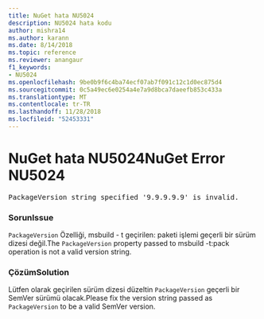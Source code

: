```yaml
---
title: NuGet hata NU5024
description: NU5024 hata kodu
author: mishra14
ms.author: karann
ms.date: 8/14/2018
ms.topic: reference
ms.reviewer: anangaur
f1_keywords:
- NU5024
ms.openlocfilehash: 9be0b9f6c4ba74ecf07ab7f091c12c1d0ec875d4
ms.sourcegitcommit: 0c5a49ec6e0254a4e7a9d8bca7daeefb853c433a
ms.translationtype: MT
ms.contentlocale: tr-TR
ms.lasthandoff: 11/28/2018
ms.locfileid: "52453331"
---
```

# <a name="nuget-error-nu5024"></a><span data-ttu-id="4e1ee-103">NuGet hata NU5024</span><span class="sxs-lookup"><span data-stu-id="4e1ee-103">NuGet Error NU5024</span></span>
<pre>PackageVersion string specified '9.9.9.9.9' is invalid.</pre>

### <a name="issue"></a><span data-ttu-id="4e1ee-104">Sorun</span><span class="sxs-lookup"><span data-stu-id="4e1ee-104">Issue</span></span>

<span data-ttu-id="4e1ee-105">`PackageVersion` Özelliği, msbuild - t geçirilen: paketi işlemi geçerli bir sürüm dizesi değil.</span><span class="sxs-lookup"><span data-stu-id="4e1ee-105">The `PackageVersion` property passed to msbuild -t:pack operation is not a valid version string.</span></span>


### <a name="solution"></a><span data-ttu-id="4e1ee-106">Çözüm</span><span class="sxs-lookup"><span data-stu-id="4e1ee-106">Solution</span></span>

<span data-ttu-id="4e1ee-107">Lütfen olarak geçirilen sürüm dizesi düzeltin `PackageVersion` geçerli bir SemVer sürümü olacak.</span><span class="sxs-lookup"><span data-stu-id="4e1ee-107">Please fix the version string passed as `PackageVersion` to be a valid SemVer version.</span></span>

